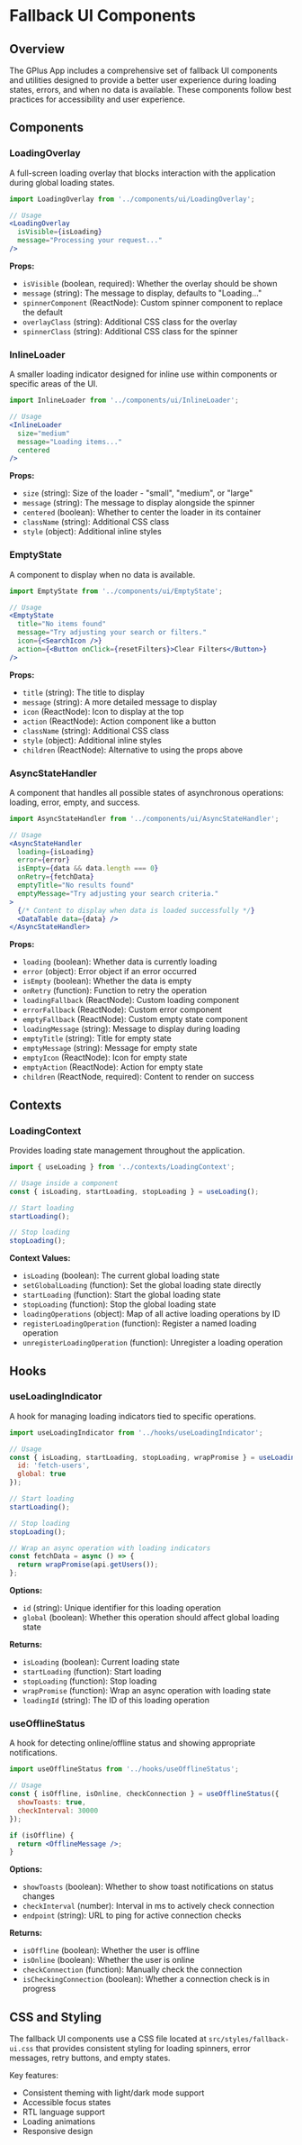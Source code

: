 # Fallback UI Components

## Overview

The GPlus App includes a comprehensive set of fallback UI components and utilities designed to provide a better user experience during loading states, errors, and when no data is available. These components follow best practices for accessibility and user experience.

## Components

### LoadingOverlay

A full-screen loading overlay that blocks interaction with the application during global loading states.

```jsx
import LoadingOverlay from '../components/ui/LoadingOverlay';

// Usage
<LoadingOverlay 
  isVisible={isLoading} 
  message="Processing your request..." 
/>
```

**Props:**

- `isVisible` (boolean, required): Whether the overlay should be shown
- `message` (string): The message to display, defaults to "Loading..."
- `spinnerComponent` (ReactNode): Custom spinner component to replace the default
- `overlayClass` (string): Additional CSS class for the overlay
- `spinnerClass` (string): Additional CSS class for the spinner

### InlineLoader

A smaller loading indicator designed for inline use within components or specific areas of the UI.

```jsx
import InlineLoader from '../components/ui/InlineLoader';

// Usage
<InlineLoader 
  size="medium" 
  message="Loading items..." 
  centered 
/>
```

**Props:**

- `size` (string): Size of the loader - "small", "medium", or "large"
- `message` (string): The message to display alongside the spinner
- `centered` (boolean): Whether to center the loader in its container
- `className` (string): Additional CSS class
- `style` (object): Additional inline styles

### EmptyState

A component to display when no data is available.

```jsx
import EmptyState from '../components/ui/EmptyState';

// Usage
<EmptyState
  title="No items found"
  message="Try adjusting your search or filters."
  icon={<SearchIcon />}
  action={<Button onClick={resetFilters}>Clear Filters</Button>}
/>
```

**Props:**

- `title` (string): The title to display
- `message` (string): A more detailed message to display
- `icon` (ReactNode): Icon to display at the top
- `action` (ReactNode): Action component like a button
- `className` (string): Additional CSS class
- `style` (object): Additional inline styles
- `children` (ReactNode): Alternative to using the props above

### AsyncStateHandler

A component that handles all possible states of asynchronous operations: loading, error, empty, and success.

```jsx
import AsyncStateHandler from '../components/ui/AsyncStateHandler';

// Usage
<AsyncStateHandler
  loading={isLoading}
  error={error}
  isEmpty={data && data.length === 0}
  onRetry={fetchData}
  emptyTitle="No results found"
  emptyMessage="Try adjusting your search criteria."
>
  {/* Content to display when data is loaded successfully */}
  <DataTable data={data} />
</AsyncStateHandler>
```

**Props:**

- `loading` (boolean): Whether data is currently loading
- `error` (object): Error object if an error occurred
- `isEmpty` (boolean): Whether the data is empty
- `onRetry` (function): Function to retry the operation
- `loadingFallback` (ReactNode): Custom loading component
- `errorFallback` (ReactNode): Custom error component
- `emptyFallback` (ReactNode): Custom empty state component
- `loadingMessage` (string): Message to display during loading
- `emptyTitle` (string): Title for empty state
- `emptyMessage` (string): Message for empty state
- `emptyIcon` (ReactNode): Icon for empty state
- `emptyAction` (ReactNode): Action for empty state
- `children` (ReactNode, required): Content to render on success

## Contexts

### LoadingContext

Provides loading state management throughout the application.

```jsx
import { useLoading } from '../contexts/LoadingContext';

// Usage inside a component
const { isLoading, startLoading, stopLoading } = useLoading();

// Start loading
startLoading();

// Stop loading
stopLoading();
```

**Context Values:**

- `isLoading` (boolean): The current global loading state
- `setGlobalLoading` (function): Set the global loading state directly
- `startLoading` (function): Start the global loading state
- `stopLoading` (function): Stop the global loading state
- `loadingOperations` (object): Map of all active loading operations by ID
- `registerLoadingOperation` (function): Register a named loading operation
- `unregisterLoadingOperation` (function): Unregister a loading operation

## Hooks

### useLoadingIndicator

A hook for managing loading indicators tied to specific operations.

```jsx
import useLoadingIndicator from '../hooks/useLoadingIndicator';

// Usage
const { isLoading, startLoading, stopLoading, wrapPromise } = useLoadingIndicator({
  id: 'fetch-users',
  global: true
});

// Start loading
startLoading();

// Stop loading
stopLoading();

// Wrap an async operation with loading indicators
const fetchData = async () => {
  return wrapPromise(api.getUsers());
};
```

**Options:**

- `id` (string): Unique identifier for this loading operation
- `global` (boolean): Whether this operation should affect global loading state

**Returns:**

- `isLoading` (boolean): Current loading state
- `startLoading` (function): Start loading
- `stopLoading` (function): Stop loading
- `wrapPromise` (function): Wrap an async operation with loading state
- `loadingId` (string): The ID of this loading operation

### useOfflineStatus

A hook for detecting online/offline status and showing appropriate notifications.

```jsx
import useOfflineStatus from '../hooks/useOfflineStatus';

// Usage
const { isOffline, isOnline, checkConnection } = useOfflineStatus({
  showToasts: true,
  checkInterval: 30000
});

if (isOffline) {
  return <OfflineMessage />;
}
```

**Options:**

- `showToasts` (boolean): Whether to show toast notifications on status changes
- `checkInterval` (number): Interval in ms to actively check connection
- `endpoint` (string): URL to ping for active connection checks

**Returns:**

- `isOffline` (boolean): Whether the user is offline
- `isOnline` (boolean): Whether the user is online
- `checkConnection` (function): Manually check the connection
- `isCheckingConnection` (boolean): Whether a connection check is in progress

## CSS and Styling

The fallback UI components use a CSS file located at `src/styles/fallback-ui.css` that provides consistent styling for loading spinners, error messages, retry buttons, and empty states.

Key features:

- Consistent theming with light/dark mode support
- Accessible focus states
- RTL language support
- Loading animations
- Responsive design
